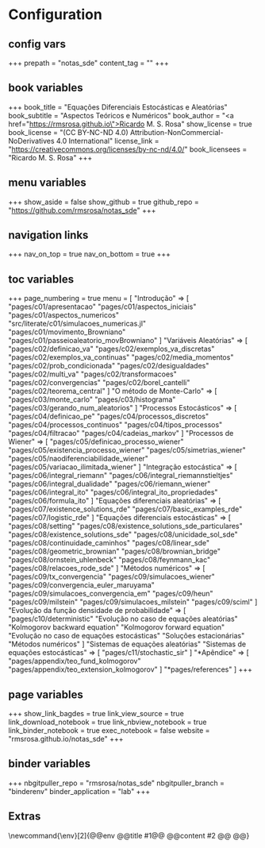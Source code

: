 # Configuration

## config vars
+++
prepath = "notas_sde"
content_tag = ""
+++

## book variables
+++
book_title = "Equações Diferenciais Estocásticas e Aleatórias"
book_subtitle = "Aspectos Teóricos e Numéricos"
book_author = "<a href=\"https://rmsrosa.github.io\">Ricardo M. S. Rosa</a>"
show_license = true
book_license = "(CC BY-NC-ND 4.0) Attribution-NonCommercial-NoDerivatives 4.0 International"
license_link = "https://creativecommons.org/licenses/by-nc-nd/4.0/"
book_licensees = "Ricardo M. S. Rosa"
+++

## menu variables
+++
show_aside = false
show_github = true
github_repo = "https://github.com/rmsrosa/notas_sde"
+++

## navigation links
+++
nav_on_top = true
nav_on_bottom = true
+++

## toc variables
+++
page_numbering = true
menu = [
    "Introdução" => [
        "pages/c01/apresentacao"
        "pages/c01/aspectos_iniciais"
        "pages/c01/aspectos_numericos"
        "src/literate/c01/simulacoes_numericas.jl"
        "pages/c01/movimento_Browniano"
        "pages/c01/passeioaleatorio_movBrowniano"
    ]
    "Variáveis Aleatórias" => [
        "pages/c02/definicao_va"
        "pages/c02/exemplos_va_discretas"
        "pages/c02/exemplos_va_continuas"
        "pages/c02/media_momentos"
        "pages/c02/prob_condicionada"
        "pages/c02/desigualdades"
        "pages/c02/multi_va"
        "pages/c02/transformacoes"
        "pages/c02/convergencias"
        "pages/c02/borel_cantelli"
        "pages/c02/teorema_central"
    ]
    "O método de Monte-Carlo" => [
        "pages/c03/monte_carlo"
        "pages/c03/histograma"
        "pages/c03/gerando_num_aleatorios"
    ]
    "Processos Estocásticos" => [
        "pages/c04/definicao_pe"
        "pages/c04/processos_discretos"
        "pages/c04/processos_continuos"
        "pages/c04/tipos_processos"
        "pages/c04/filtracao"
        "pages/c04/cadeias_markov"
    ]
    "Processos de Wiener" => [
        "pages/c05/definicao_processo_wiener"
        "pages/c05/existencia_processo_wiener"
        "pages/c05/simetrias_wiener"
        "pages/c05/naodiferenciabilidade_wiener"
        "pages/c05/variacao_ilimitada_wiener"
    ]
    "Integração estocástica" => [
        "pages/c06/integral_riemann"
        "pages/c06/integral_riemannstieltjes"
        "pages/c06/integral_dualidade"
        "pages/c06/riemann_wiener"
        "pages/c06/integral_ito"
        "pages/c06/integral_ito_propriedades"
        "pages/c06/formula_ito"
    ]
    "Equações diferenciais aleatórias" => [
        "pages/c07/existence_solutions_rde"
        "pages/c07/basic_examples_rde"
        "pages/c07/logistic_rde"
    ]
    "Equações diferenciais estocásticas" => [
        "pages/c08/setting"
        "pages/c08/existence_solutions_sde_particulares"
        "pages/c08/existence_solutions_sde"
        "pages/c08/unicidade_sol_sde"
        "pages/c08/continuidade_caminhos"
        "pages/c08/linear_sde"
        "pages/c08/geometric_brownian"
        "pages/c08/brownian_bridge"
        "pages/c08/ornstein_uhlenbeck"
        "pages/c08/feynmann_kac"
        "pages/c08/relacoes_rode_sde"
    ]
    "Métodos numéricos" => [
        "pages/c09/tx_convergencia"
        "pages/c09/simulacoes_wiener"
        "pages/c09/convergencia_euler_maruyama"
        "pages/c09/simulacoes_convergencia_em"
        "pages/c09/heun"
        "pages/c09/milstein"
        "pages/c09/simulacoes_milstein"
        "pages/c09/sciml"
    ]
    "Evolução da função densidade de probabilidade" => [
        "pages/c10/deterministic"
        "Evolução no caso de equações aleatórias"
        "Kolmogorov backward equation"
        "Kolmogorov forward equation"
        "Evolução no caso de equações estocásticas"
        "Soluções estacionárias"
        "Métodos numéricos"
    ]
    "Sistemas de equações aleatórias"
    "Sistemas de equações estocásticas" => [
        "pages/c11/stochastic_sir"
    ]
    "*Apêndice" => [
        "pages/appendix/teo_fund_kolmogorov"
        "pages/appendix/teo_extension_kolmogorov"
    ]
    "*pages/references"
]
+++

## page variables
+++
show_link_bagdes = true
link_view_source = true
link_download_notebook = true
link_nbview_notebook = true
link_binder_notebook = true
exec_notebook = false
website = "rmsrosa.github.io/notas_sde"
+++

## binder variables
+++
nbgitpuller_repo = "rmsrosa/notas_sde"
nbgitpuller_branch = "binderenv"
binder_application = "lab" 
+++

## Extras

\newcommand{\env}[2]{@@env @@title #1@@ @@content #2 @@ @@}

